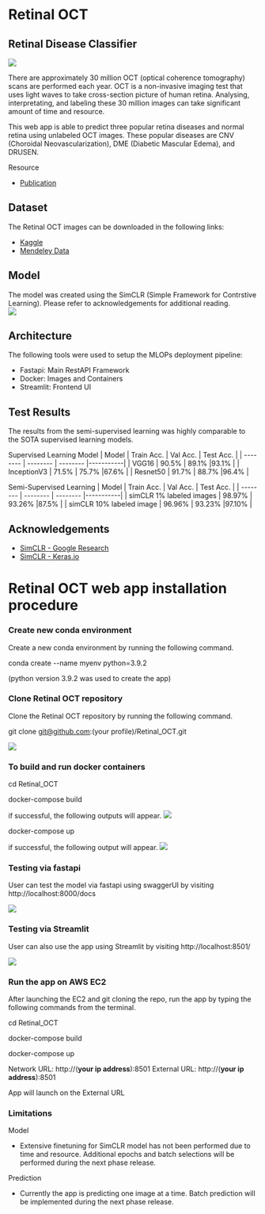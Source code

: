 # Retinal OCT

##   Retinal Disease Classifier
![](https://i.imgur.com/2HBIIJd.png)

There are approximately 30 million OCT (optical coherence tomography) scans are performed each year. OCT is a non-invasive imaging test that uses light waves to take cross-section picture of human retina. Analysing, interpretating, and labeling these 30 million images can take significant amount of time and resource. 

This web app is able to predict three popular retina diseases and normal retina using unlabeled OCT images. These popular diseases are CNV (Choroidal Neovascularization), DME (Diabetic Mascular Edema), and DRUSEN. 

Resource
- [Publication](https://www.cell.com/cell/fulltext/S0092-8674(18)30154-5)


## Dataset
The Retinal OCT images can be downloaded in the following links:
- [Kaggle](https://www.kaggle.com/code/paultimothymooney/detect-retina-damage-from-oct-images/notebook)
- [Mendeley Data](https://data.mendeley.com/datasets/rscbjbr9sj/2)

## Model 
The model was created using the SimCLR (Simple Framework for Contrstive Learning). Please refer to acknowledgements for additional reading.  
![](https://i.imgur.com/QhfGuOV.gif)

## Architecture 
The following tools were used to setup the MLOPs deployment pipeline:
- Fastapi: Main RestAPI Framework
- Docker: Images and Containers
- Streamlit: Frontend UI

## Test Results
The results from the semi-supervised learning was highly comparable to the SOTA supervised learning models. 

Supervised Learning Model
| Model         | Train Acc. | Val Acc. | Test Acc. |
| --------      | --------   | -------- |-----------|
| VGG16         | 90.5%      | 89.1%    |93.1%      |
| InceptionV3   | 71.5%      | 75.7%    |67.6%      |
| Resnet50      | 91.7%      | 88.7%    |96.4%      |

Semi-Supervised Learning
| Model                     | Train Acc.  | Val Acc. | Test Acc. |
| --------                  | --------    | -------- |-----------|
| simCLR 1% labeled images  | 98.97%      | 93.26%   |87.5%      |
| simCLR 10% labeled image  | 96.96%      | 93.23%   |97.10%     |


## Acknowledgements
- [SimCLR - Google Research](https://github.com/google-research/simclr)
- [SimCLR - Keras.io](https://keras.io/examples/vision/semisupervised_simclr/)

# Retinal OCT web app installation procedure

### Create new conda environment
Create a new conda environment by running the following command. 

conda create --name myenv python=3.9.2 

(python version 3.9.2 was used to create the app)

### Clone Retinal OCT repository
Clone the Retinal OCT repository by running the following command.

git clone git@github.com:(your profile)/Retinal_OCT.git

![](https://i.imgur.com/gem7aqh.png)


### To build and run docker containers

cd Retinal_OCT

docker-compose build

if successful, the following outputs will appear.
![](https://i.imgur.com/VohZc1i.png)

docker-compose up

if successful, the following output will appear.
![](https://i.imgur.com/9a5OIQi.png)




### Testing via fastapi

User can test the model via fastapi using swaggerUI by visiting http://localhost:8000/docs

![](https://i.imgur.com/jfzLCqG.png)



### Testing via Streamlit
User can also use the app using Streamlit by visiting http://localhost:8501/

![](https://i.imgur.com/L1JpswI.jpg)


### Run the app on AWS EC2

After launching the EC2 and git cloning the repo, run the app by typing the following commands from the terminal.

cd Retinal_OCT

docker-compose build

docker-compose up

Network URL: http://(**your ip address**):8501
External URL: http://(**your ip address**):8501

App will launch on the External URL


### Limitations

Model 
- Extensive finetuning for SimCLR model has not been performed due to time and resource. Additional epochs and batch selections will be performed during the next phase release. 


Prediction
- Currently the app is predicting one image at a time. Batch prediction will be implemented during the next phase release. 

